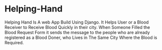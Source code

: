 # Helping-Hand
Helping Hand Is A web App Build Using Django. It Helps User or a Blood Receiver to Receive Blood Quickly in their city.
When Someone Filled the Blood Request Form it sends the message to the people who are already registered as a Blood Doner,
who Lives in The Same City Where the Blood is Required.

